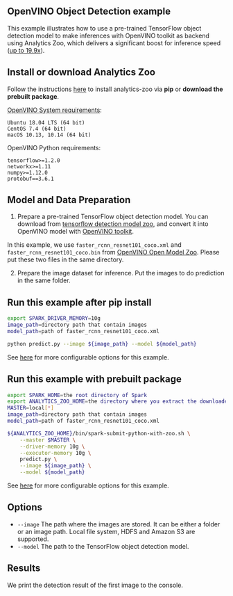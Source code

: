 ## OpenVINO Object Detection example

This example illustrates how to use a pre-trained TensorFlow object detection model
to make inferences with OpenVINO toolkit as backend using Analytics Zoo, which delivers a significant boost for inference speed ([up to 19.9x](https://software.intel.com/en-us/blogs/2018/05/15/accelerate-computer-vision-from-edge-to-cloud-with-openvino-toolkit)).


## Install or download Analytics Zoo
Follow the instructions [here](https://analytics-zoo.github.io/master/#PythonUserGuide/install/) to install analytics-zoo via __pip__ or __download the prebuilt package__.

[OpenVINO System requirements](https://software.intel.com/en-us/openvino-toolkit/documentation/system-requirements):

    Ubuntu 18.04 LTS (64 bit)
    CentOS 7.4 (64 bit)
    macOS 10.13, 10.14 (64 bit)

OpenVINO Python requirements:

    tensorflow>=1.2.0
    networkx>=1.11
    numpy>=1.12.0
    protobuf==3.6.1

## Model and Data Preparation
1. Prepare a pre-trained TensorFlow object detection model. You can download from [tensorflow detection model zoo](https://github.com/tensorflow/models/blob/master/research/object_detection/g3doc/detection_model_zoo.md), and convert it into OpenVINO model with [OpenVINO toolkit](https://docs.openvinotoolkit.org/2020.2/_docs_MO_DG_prepare_model_convert_model_Convert_Model_From_TensorFlow.html).
   
In this example, we use `faster_rcnn_resnet101_coco.xml` and `faster_rcnn_resnet101_coco.bin` from [OpenVINO Open Model Zoo](https://github.com/opencv/open_model_zoo). Please put these two files in the same directory.


2. Prepare the image dataset for inference. Put the images to do prediction in the same folder.


## Run this example after pip install
```bash
export SPARK_DRIVER_MEMORY=10g
image_path=directory path that contain images
model_path=path of faster_rcnn_resnet101_coco.xml

python predict.py --image ${image_path} --model ${model_path}
```

See [here](#options) for more configurable options for this example.


## Run this example with prebuilt package
```bash
export SPARK_HOME=the root directory of Spark
export ANALYTICS_ZOO_HOME=the directory where you extract the downloaded Analytics Zoo zip package
MASTER=local[*]
image_path=directory path that contain images
model_path=path of faster_rcnn_resnet101_coco.xml

${ANALYTICS_ZOO_HOME}/bin/spark-submit-python-with-zoo.sh \
    --master $MASTER \
    --driver-memory 10g \
    --executor-memory 10g \
    predict.py \
    --image ${image_path} \
    --model ${model_path}
```

See [here](#options) for more configurable options for this example.


## Options
* `--image` The path where the images are stored. It can be either a folder or an image path. Local file system, HDFS and Amazon S3 are supported.
* `--model` The path to the TensorFlow object detection model.

## Results
We print the detection result of the first image to the console.
